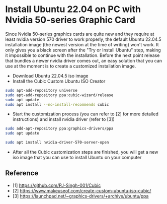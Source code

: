 # Install Ubuntu 22.04 on PC with Nvidia 50-series Graphic Card

Since Nvidia 50-series graphics cards are quite new and they require at least nvidia version 570 driver to work properly, the default Ubuntu 22.04.5 installation image (the newest version at the time of writing) won't work. It only gives you a black screen after the "Try or Install Ubuntu" step, making it impossible to continue with the installation. Before the next point release that bundles a newer nvidia driver comes out, an easy solution that you can use at the moment is to create a customized installation image.

* Download Ubuntu 22.04.5 iso image
* Install the Cubic Custom Ubuntu ISO Creator

```bash
sudo apt-add-repository universe
sudo apt-add-repository ppa:cubic-wizard/release
sudo apt update
sudo apt install --no-install-recommends cubic
```

* Start the customization process (you can refer to [2] for more detailed instructions) and install nvidia driver (refer to [3])

```bash
sudo add-apt-repository ppa:graphics-drivers/ppa
sudo apt update

sudo apt install nvidia-driver-570-server-open
```

* After all the Cubic customization steps are finished, you will get a new iso image that you can use to install Ubuntu on your computer 

## Reference

* [1] https://github.com/PJ-Singh-001/Cubic
* [2] https://www.makeuseof.com/create-custom-ubuntu-iso-cubic/
* [3] https://launchpad.net/~graphics-drivers/+archive/ubuntu/ppa
